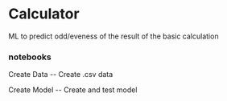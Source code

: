 # Calculator

ML to predict odd/eveness of the result of the basic calculation

### notebooks
 Create Data -- Create .csv data
 
 Create Model -- Create and test model
